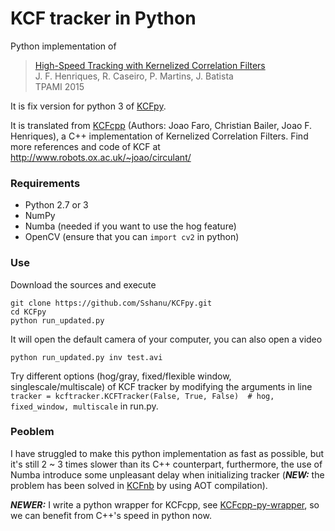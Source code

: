 # KCF tracker in Python

Python implementation of
> [High-Speed Tracking with Kernelized Correlation Filters](http://www.robots.ox.ac.uk/~joao/publications/henriques_tpami2015.pdf)<br>
> J. F. Henriques, R. Caseiro, P. Martins, J. Batista<br>
> TPAMI 2015

It is fix version for python 3 of [KCFpy](https://github.com/uoip/KCFpy).


It is translated from [KCFcpp](https://github.com/joaofaro/KCFcpp) (Authors: Joao Faro, Christian Bailer, Joao F. Henriques), a C++ implementation of Kernelized Correlation Filters. Find more references and code of KCF at http://www.robots.ox.ac.uk/~joao/circulant/

### Requirements
- Python 2.7 or 3
- NumPy
- Numba (needed if you want to use the hog feature)
- OpenCV (ensure that you can `import cv2` in python)



### Use
Download the sources and execute
```shell
git clone https://github.com/Sshanu/KCFpy.git
cd KCFpy
python run_updated.py
```
It will open the default camera of your computer, you can also open a video
```shell
python run_updated.py inv test.avi  
```
Try different options (hog/gray, fixed/flexible window, singlescale/multiscale) of KCF tracker by modifying the arguments in line `tracker = kcftracker.KCFTracker(False, True, False)  # hog, fixed_window, multiscale` in run.py.

### Peoblem
I have struggled to make this python implementation as fast as possible, but it's still 2 ~ 3 times slower than its C++ counterpart, furthermore, the use of Numba introduce some unpleasant delay when initializing tracker (***NEW:*** the problem has been solved in [KCFnb](https://github.com/uoip/KCFnb) by using AOT compilation).

***NEWER:*** I write a python wrapper for KCFcpp, see [KCFcpp-py-wrapper](https://github.com/uoip/KCFcpp-py-wrapper), so we can benefit from C++'s speed in python now.
